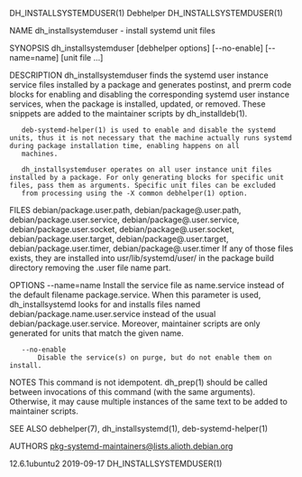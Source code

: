 DH_INSTALLSYSTEMDUSER(1)                                                                          Debhelper                                                                          DH_INSTALLSYSTEMDUSER(1)

NAME
       dh_installsystemduser - install systemd unit files

SYNOPSIS
       dh_installsystemduser [debhelper options] [--no-enable] [--name=name] [unit file ...]

DESCRIPTION
       dh_installsystemduser finds the systemd user instance service files installed by a package and generates postinst, and prerm code blocks for enabling and disabling the corresponding systemd user
       instance services, when the package is installed, updated, or removed. These snippets are added to the maintainer scripts by dh_installdeb(1).

       deb-systemd-helper(1) is used to enable and disable the systemd units, thus it is not necessary that the machine actually runs systemd during package installation time, enabling happens on all
       machines.

       dh_installsystemduser operates on all user instance unit files installed by a package. For only generating blocks for specific unit files, pass them as arguments. Specific unit files can be excluded
       from processing using the -X common debhelper(1) option.

FILES
       debian/package.user.path, debian/package@.user.path, debian/package.user.service, debian/package@.user.service, debian/package.user.socket, debian/package@.user.socket, debian/package.user.target,
       debian/package@.user.target, debian/package.user.timer, debian/package@.user.timer
           If any of those files exists, they are installed into usr/lib/systemd/user/ in the package build directory removing the .user file name part.

OPTIONS
       --name=name
           Install the service file as name.service instead of the default filename package.service. When this parameter is used, dh_installsystemd looks for and installs files named
           debian/package.name.user.service instead of the usual debian/package.user.service.  Moreover, maintainer scripts are only generated for units that match the given name.

       --no-enable
           Disable the service(s) on purge, but do not enable them on install.

NOTES
       This command is not idempotent. dh_prep(1) should be called between invocations of this command (with the same arguments). Otherwise, it may cause multiple instances of the same text to be added to
       maintainer scripts.

SEE ALSO
       debhelper(7), dh_installsystemd(1), deb-systemd-helper(1)

AUTHORS
       pkg-systemd-maintainers@lists.alioth.debian.org

12.6.1ubuntu2                                                                                     2019-09-17                                                                         DH_INSTALLSYSTEMDUSER(1)
